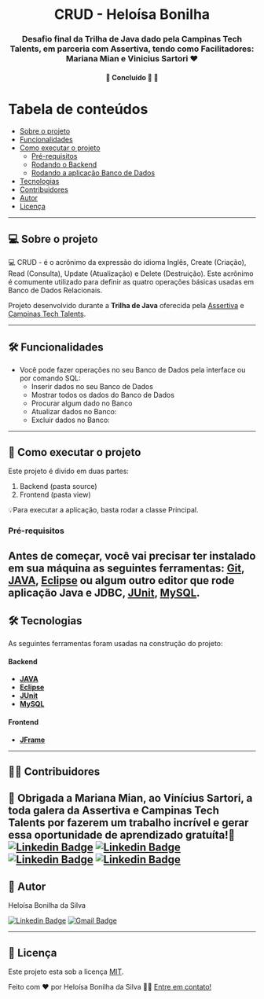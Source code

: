 

<h1 align="center">
     <a> CRUD - Heloísa Bonilha </a>
</h1>

<h3 align="center">
    Desafio final da Trilha de Java dado pela Campinas Tech Talents, em parceria com Assertiva, tendo como Facilitadores: Mariana Mian e Vinicius Sartori ♥
</h3>

<h4 align="center">
	🚧   Concluído 🚀 🚧
</h4>

Tabela de conteúdos
=================
<!--ts-->

   * [Sobre o projeto](#-sobre-o-projeto)
   * [Funcionalidades](#-funcionalidades)
   * [Como executar o projeto](#-como-executar-o-projeto)
     * [Pré-requisitos](#pré-requisitos)
     * [Rodando o Backend](#-rodando-o-backend)
     * [Rodando a aplicação Banco de Dados](#-rodando-a-aplicação-banco-de-dados)
   * [Tecnologias](#-tecnologias)
   * [Contribuidores](#-contribuidores)
   * [Autor](#-autor)
   * [Licença](#-licença)
<!--te-->
---

## 💻 Sobre o projeto

💻 CRUD -  é o acrônimo da expressão do idioma Inglês, Create (Criação), Read (Consulta), Update (Atualização) e Delete (Destruição). Este acrônimo é comumente utilizado para definir as quatro operações básicas usadas em Banco de Dados Relacionais.


Projeto desenvolvido durante a **Trilha de Java** oferecida pela [Assertiva](https://assertivasolucoes.com.br/?utm_source=google&utm_campaign=20200615-pesquisa-marca&utm_medium=text_ad&utm_content=marca&utm_term=assertiva&gclid=Cj0KCQjw0caCBhCIARIsAGAfuMxG7NuVFMrBQUwfDqs6tKAH1hSLVl-8ZtsJVlScDE6eiPL21brGLE8aAq6jEALw_wcB) e [Campinas Tech Talents](http://campinas.tech/).

---

## 🛠 Funcionalidades

* Você pode fazer operações no seu Banco de Dados pela interface ou por comando SQL:
  * Inserir dados no seu Banco de  Dados
  * Mostrar todos os dados do Banco de Dados
  * Procurar algum dado no Banco
  * Atualizar dados no Banco:
  * Excluir dados no Banco: 

---

## 🚀 Como executar o projeto

Este projeto é divido em duas partes:
1. Backend (pasta source) 
2. Frontend (pasta view)

💡Para executar a aplicação, basta rodar a classe Principal.

### Pré-requisitos

Antes de começar, você vai precisar ter instalado em sua máquina as seguintes ferramentas:
[Git](https://git-scm.com), [JAVA](https://www.java.com/pt-BR/), [Eclipse](https://www.eclipse.org/downloads/) ou algum outro editor que rode aplicação Java e JDBC, [JUnit](https://junit.org/junit5/), [MySQL](https://www.mysql.com/).
---

## 🛠 Tecnologias

As seguintes ferramentas foram usadas na construção do projeto:

#### **Backend** 

-   **[JAVA](https://www.java.com/pt-BR/)**
-   **[Eclipse](https://www.eclipse.org/downloads/)**
-   **[JUnit](https://junit.org/junit5/)**
-   **[MySQL](https://www.mysql.com/)**

#### **Frontend**
-   **[JFrame](https://docs.oracle.com/javase/7/docs/api/javax/swing/JFrame.html)**

---

## 👨‍💻 Contribuidores

💜 Obrigada a Mariana Mian, ao Vinícius Sartori, a toda galera da Assertiva e Campinas Tech Talents por fazerem um trabalho incrível e gerar essa oportunidade de aprendizado gratuíta!👏 
[![Linkedin Badge](https://img.shields.io/badge/-Mariana-blue?style=flat-square&logo=Linkedin&logoColor=white&link=https://www.linkedin.com/in/mariana-mian-56b80210/)](https://www.linkedin.com/in/mariana-mian-56b80210/)
[![Linkedin Badge](https://img.shields.io/badge/-Vinícius-blue?style=flat-square&logo=Linkedin&logoColor=white&link=https://www.linkedin.com/in/viniciussartori/)](https://www.linkedin.com/in/viniciussartori/)
[![Linkedin Badge](https://img.shields.io/badge/-CTT-blue?style=flat-square&logo=Linkedin&logoColor=white&link=https://www.linkedin.com/company/campinastech/)](https://www.linkedin.com/company/campinastech/)
[![Linkedin Badge](https://img.shields.io/badge/-Assertiva-blue?style=flat-square&logo=Linkedin&logoColor=white&link=https://www.linkedin.com/company/assertivasolucoes/)](https://www.linkedin.com/company/assertivasolucoes/)
---

## 🦸 Autor
Heloísa Bonilha da Silva

[![Linkedin Badge](https://img.shields.io/badge/-Heloísa-blue?style=flat-square&logo=Linkedin&logoColor=white&link=https://www.linkedin.com/in/heloisa-bonilha/)](https://www.linkedin.com/in/heloisa-bonilha/) 
[![Gmail Badge](https://img.shields.io/badge/-bonilha.heloisa@gmail.com-c14438?style=flat-square&logo=Gmail&logoColor=white&link=mailto:bonilha.heloisa@gmail.com)](mailto:bonilha.heloisa.com)

---

## 📝 Licença

Este projeto esta sob a licença [MIT](./LICENSE).

Feito com ❤️ por Heloísa Bonilha da Silva 👋🏽 [Entre em contato!](https://www.linkedin.com/in/heloisa-bonilha/)

